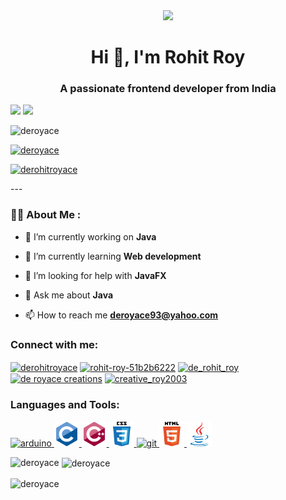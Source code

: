 <!-- ### Hi there 👋 I'm Rohit Roy from SXC, Calcutta.


<!-- **DeRoyace/DeRoyace** is a ✨ _special_ ✨ repository because its `README.md` (this file) appears on your GitHub profile. -->

<!-- Here are some ideas to get you started: 

- 🔭 I’m currently working on ... Java
- 🌱 I’m currently learning ... Web Development
- 👯 I’m looking to collaborate on ... Web Development
- 🤔 I’m looking for help with ... JavaFX
- 💬 Ask me about ... Anything
- 📫 How to reach me: ... https://royscodinghub.blogspot.com/
- 😄 Pronouns: ... He/Him
- ⚡ Fun fact: ... Life is painful while using TURBO C++ still some guys uses it...

 -->
 
<!--  Adding Giphy:  -->
<div id="header" align="center">
  <img src="https://media.giphy.com/media/M9gbBd9nbDrOTu1Mqx/giphy.gif" width="100"/>
</div>
<!-- end of giphy -->
 
 <h1 align="center">Hi 👋, I'm Rohit Roy</h1>
<h3 align="center">A passionate frontend developer from India</h3>

<img src="https://media.giphy.com/media/f3CtEsJ72j86DIumaJ/giphy.gif" width="400"/>
<img src="https://media.giphy.com/media/yYSSBtDgbbRzq/giphy.gif" width="400" />

<p align="left"> <img src="https://komarev.com/ghpvc/?username=deroyace&label=Profile%20views&color=0e75b6&style=flat" alt="deroyace" /> </p>

<p align="left"> <a href="https://github.com/ryo-ma/github-profile-trophy"><img src="https://github-profile-trophy.vercel.app/?username=deroyace" alt="deroyace" /></a> </p>

<p align="left"> <a href="https://twitter.com/derohitroyace" target="blank"><img src="https://img.shields.io/twitter/follow/derohitroyace?logo=twitter&style=for-the-badge" alt="derohitroyace" /></a> </p>
---

### :woman_technologist: About Me :
- 🔭 I’m currently working on **Java**

- 🌱 I’m currently learning **Web development**

- 🤝 I’m looking for help with **JavaFX**

- 💬 Ask me about **Java**

- 📫 How to reach me **deroyace93@yahoo.com**

<h3 align="left">Connect with me:</h3>
<p align="left">
<a href="https://twitter.com/derohitroyace" target="blank"><img align="center" src="https://raw.githubusercontent.com/rahuldkjain/github-profile-readme-generator/master/src/images/icons/Social/twitter.svg" alt="derohitroyace" height="30" width="40" /></a>
<a href="https://linkedin.com/in/rohit-roy-51b2b6222" target="blank"><img align="center" src="https://raw.githubusercontent.com/rahuldkjain/github-profile-readme-generator/master/src/images/icons/Social/linked-in-alt.svg" alt="rohit-roy-51b2b6222" height="30" width="40" /></a>
<a href="https://instagram.com/de_rohit_roy" target="blank"><img align="center" src="https://raw.githubusercontent.com/rahuldkjain/github-profile-readme-generator/master/src/images/icons/Social/instagram.svg" alt="de_rohit_roy" height="30" width="40" /></a>
<a href="https://www.youtube.com/c/de royace creations" target="blank"><img align="center" src="https://raw.githubusercontent.com/rahuldkjain/github-profile-readme-generator/master/src/images/icons/Social/youtube.svg" alt="de royace creations" height="30" width="40" /></a>
<a href="https://www.hackerrank.com/creative_roy2003" target="blank"><img align="center" src="https://raw.githubusercontent.com/rahuldkjain/github-profile-readme-generator/master/src/images/icons/Social/hackerrank.svg" alt="creative_roy2003" height="30" width="40" /></a>
</p>

<h3 align="left">Languages and Tools:</h3>
<p align="left"> <a href="https://www.arduino.cc/" target="_blank" rel="noreferrer"> <img src="https://cdn.worldvectorlogo.com/logos/arduino-1.svg" alt="arduino" width="40" height="40"/> </a> <a href="https://www.cprogramming.com/" target="_blank" rel="noreferrer"> <img src="https://raw.githubusercontent.com/devicons/devicon/master/icons/c/c-original.svg" alt="c" width="40" height="40"/> </a> <a href="https://www.w3schools.com/cpp/" target="_blank" rel="noreferrer"> <img src="https://raw.githubusercontent.com/devicons/devicon/master/icons/cplusplus/cplusplus-original.svg" alt="cplusplus" width="40" height="40"/> </a> <a href="https://www.w3schools.com/css/" target="_blank" rel="noreferrer"> <img src="https://raw.githubusercontent.com/devicons/devicon/master/icons/css3/css3-original-wordmark.svg" alt="css3" width="40" height="40"/> </a> <a href="https://git-scm.com/" target="_blank" rel="noreferrer"> <img src="https://www.vectorlogo.zone/logos/git-scm/git-scm-icon.svg" alt="git" width="40" height="40"/> </a> <a href="https://www.w3.org/html/" target="_blank" rel="noreferrer"> <img src="https://raw.githubusercontent.com/devicons/devicon/master/icons/html5/html5-original-wordmark.svg" alt="html5" width="40" height="40"/> </a> <a href="https://www.java.com" target="_blank" rel="noreferrer"> <img src="https://raw.githubusercontent.com/devicons/devicon/master/icons/java/java-original.svg" alt="java" width="40" height="40"/> </a> </p>

<p><img align="left" src="https://github-readme-stats.vercel.app/api/top-langs?username=deroyace&show_icons=true&locale=en&layout=compact" alt="deroyace" /></p>

<p>&nbsp;<img align="center" src="https://github-readme-stats.vercel.app/api?username=deroyace&show_icons=true&locale=en" alt="deroyace" /></p>

<p><img align="center" src="https://github-readme-streak-stats.herokuapp.com/?user=deroyace&" alt="deroyace" /></p>
